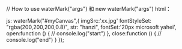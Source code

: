    // How to use waterMark("args") 和 new waterMark("args")
  html：
  <canvas id="myCanvas" style="z-index: -2;position: absolute;">
    </canvas>
    
   js:
  waterMark("#myCanvas",{
         imgSrc:'xx.jpg' 
        fontStyleSet: "rgba(200,200,200,0.8)",
        str: "hanzi",
        fontSet:'20px microsoft yahei',  
        open:function () {
            // console.log("start")
        },
        close:function () {
            // console.log("end")
        }
    });
